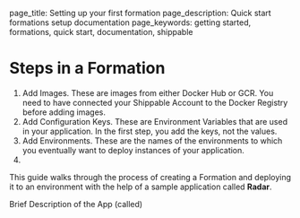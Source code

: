 page_title: Setting up your first formation
page_description: Quick start formations setup documentation
page_keywords: getting started, formations, quick start, documentation, shippable

# Steps in a Formation

1. Add Images. These are images from either Docker Hub or GCR. You need to have connected your Shippable Account to the Docker Registry before adding images.
2. Add Configuration Keys. These are Environment Variables that are used in your application. In the first step, you add the keys, not the values.
3. Add Environments. These are the names of the environments to which you eventually want to deploy instances of your application.
4.

This guide walks through the process of creating a Formation and deploying it to an environment with the help of a sample application called **Radar**.

Brief Description of the App (called)
